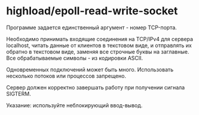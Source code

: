# highload/epoll-read-write-socket

Программе задается единственный аргумент - номер TCP-порта.

Необходимо принимать входящие соединения на TCP/IPv4 для сервера localhost, читать данные от клиентов в текстовом виде,
и отправлять их обратно в текстовом виде, заменяя все строчные буквы на заглавные. Все обрабатываемые символы - из
кодировки ASCII.

Одновременных подключений может быть много. Использовать несколько потоков или процессов запрещено.

Сервер должен корректно завершать работу при получении сигнала SIGTERM.

Указание: используйте неблокирующий ввод-вывод.
